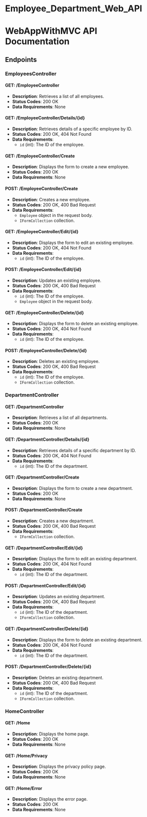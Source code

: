 # Employee_Department_Web_API

# WebAppWithMVC API Documentation

## Endpoints

### EmployeesController

#### GET: /EmployeeController
- **Description**: Retrieves a list of all employees.
- **Status Codes**: 200 OK
- **Data Requirements**: None

#### GET: /EmployeeController/Details/{id}
- **Description**: Retrieves details of a specific employee by ID.
- **Status Codes**: 200 OK, 404 Not Found
- **Data Requirements**: 
  - `id` (int): The ID of the employee.

#### GET: /EmployeeController/Create
- **Description**: Displays the form to create a new employee.
- **Status Codes**: 200 OK
- **Data Requirements**: None

#### POST: /EmployeeController/Create
- **Description**: Creates a new employee.
- **Status Codes**: 200 OK, 400 Bad Request
- **Data Requirements**: 
  - `Employee` object in the request body.
  - `IFormCollection` collection.

#### GET: /EmployeeController/Edit/{id}
- **Description**: Displays the form to edit an existing employee.
- **Status Codes**: 200 OK, 404 Not Found
- **Data Requirements**: 
  - `id` (int): The ID of the employee.

#### POST: /EmployeeController/Edit/{id}
- **Description**: Updates an existing employee.
- **Status Codes**: 200 OK, 400 Bad Request
- **Data Requirements**: 
  - `id` (int): The ID of the employee.
  - `Employee` object in the request body.

#### GET: /EmployeeController/Delete/{id}
- **Description**: Displays the form to delete an existing employee.
- **Status Codes**: 200 OK, 404 Not Found
- **Data Requirements**: 
  - `id` (int): The ID of the employee.

#### POST: /EmployeeController/Delete/{id}
- **Description**: Deletes an existing employee.
- **Status Codes**: 200 OK, 400 Bad Request
- **Data Requirements**: 
  - `id` (int): The ID of the employee.
  - `IFormCollection` collection.

### DepartmentController

#### GET: /DepartmentController
- **Description**: Retrieves a list of all departments.
- **Status Codes**: 200 OK
- **Data Requirements**: None

#### GET: /DepartmentController/Details/{id}
- **Description**: Retrieves details of a specific department by ID.
- **Status Codes**: 200 OK, 404 Not Found
- **Data Requirements**: 
  - `id` (int): The ID of the department.

#### GET: /DepartmentController/Create
- **Description**: Displays the form to create a new department.
- **Status Codes**: 200 OK
- **Data Requirements**: None

#### POST: /DepartmentController/Create
- **Description**: Creates a new department.
- **Status Codes**: 200 OK, 400 Bad Request
- **Data Requirements**: 
  - `IFormCollection` collection.

#### GET: /DepartmentController/Edit/{id}
- **Description**: Displays the form to edit an existing department.
- **Status Codes**: 200 OK, 404 Not Found
- **Data Requirements**: 
  - `id` (int): The ID of the department.

#### POST: /DepartmentController/Edit/{id}
- **Description**: Updates an existing department.
- **Status Codes**: 200 OK, 400 Bad Request
- **Data Requirements**: 
  - `id` (int): The ID of the department.
  - `IFormCollection` collection.

#### GET: /DepartmentController/Delete/{id}
- **Description**: Displays the form to delete an existing department.
- **Status Codes**: 200 OK, 404 Not Found
- **Data Requirements**: 
  - `id` (int): The ID of the department.

#### POST: /DepartmentController/Delete/{id}
- **Description**: Deletes an existing department.
- **Status Codes**: 200 OK, 400 Bad Request
- **Data Requirements**: 
  - `id` (int): The ID of the department.
  - `IFormCollection` collection.

### HomeController

#### GET: /Home
- **Description**: Displays the home page.
- **Status Codes**: 200 OK
- **Data Requirements**: None

#### GET: /Home/Privacy
- **Description**: Displays the privacy policy page.
- **Status Codes**: 200 OK
- **Data Requirements**: None

#### GET: /Home/Error
- **Description**: Displays the error page.
- **Status Codes**: 200 OK
- **Data Requirements**: None